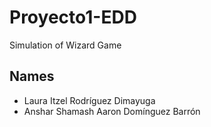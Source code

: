 # Proyecto1-EDD
Simulation of Wizard Game

## Names
- Laura Itzel Rodríguez Dimayuga 
- Anshar Shamash Aaron Domínguez Barrón
